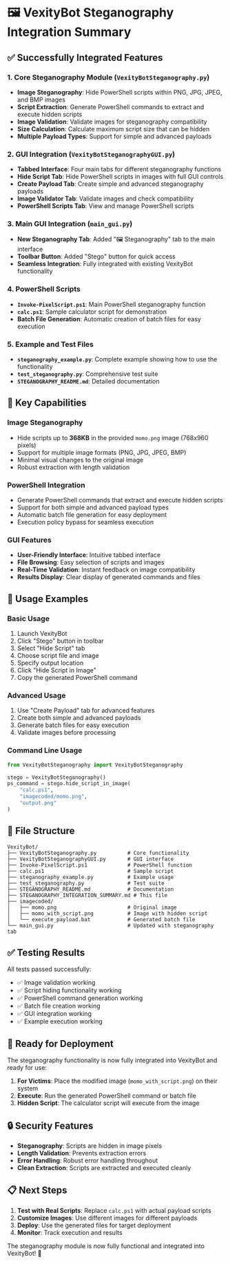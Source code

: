 # 🖼️ VexityBot Steganography Integration Summary

## ✅ Successfully Integrated Features

### 1. Core Steganography Module (`VexityBotSteganography.py`)
- **Image Steganography**: Hide PowerShell scripts within PNG, JPG, JPEG, and BMP images
- **Script Extraction**: Generate PowerShell commands to extract and execute hidden scripts
- **Image Validation**: Validate images for steganography compatibility
- **Size Calculation**: Calculate maximum script size that can be hidden
- **Multiple Payload Types**: Support for simple and advanced payloads

### 2. GUI Integration (`VexityBotSteganographyGUI.py`)
- **Tabbed Interface**: Four main tabs for different steganography functions
- **Hide Script Tab**: Hide PowerShell scripts in images with full GUI controls
- **Create Payload Tab**: Create simple and advanced steganography payloads
- **Image Validator Tab**: Validate images and check compatibility
- **PowerShell Scripts Tab**: View and manage PowerShell scripts

### 3. Main GUI Integration (`main_gui.py`)
- **New Steganography Tab**: Added "🖼️ Steganography" tab to the main interface
- **Toolbar Button**: Added "Stego" button for quick access
- **Seamless Integration**: Fully integrated with existing VexityBot functionality

### 4. PowerShell Scripts
- **`Invoke-PixelScript.ps1`**: Main PowerShell steganography function
- **`calc.ps1`**: Sample calculator script for demonstration
- **Batch File Generation**: Automatic creation of batch files for easy execution

### 5. Example and Test Files
- **`steganography_example.py`**: Complete example showing how to use the functionality
- **`test_steganography.py`**: Comprehensive test suite
- **`STEGANOGRAPHY_README.md`**: Detailed documentation

## 🎯 Key Capabilities

### Image Steganography
- Hide scripts up to **368KB** in the provided `momo.png` image (768x960 pixels)
- Support for multiple image formats (PNG, JPG, JPEG, BMP)
- Minimal visual changes to the original image
- Robust extraction with length validation

### PowerShell Integration
- Generate PowerShell commands that extract and execute hidden scripts
- Support for both simple and advanced payload types
- Automatic batch file generation for easy deployment
- Execution policy bypass for seamless execution

### GUI Features
- **User-Friendly Interface**: Intuitive tabbed interface
- **File Browsing**: Easy selection of scripts and images
- **Real-Time Validation**: Instant feedback on image compatibility
- **Results Display**: Clear display of generated commands and files

## 🚀 Usage Examples

### Basic Usage
1. Launch VexityBot
2. Click "Stego" button in toolbar
3. Select "Hide Script" tab
4. Choose script file and image
5. Specify output location
6. Click "Hide Script in Image"
7. Copy the generated PowerShell command

### Advanced Usage
1. Use "Create Payload" tab for advanced features
2. Create both simple and advanced payloads
3. Generate batch files for easy execution
4. Validate images before processing

### Command Line Usage
```python
from VexityBotSteganography import VexityBotSteganography

stego = VexityBotSteganography()
ps_command = stego.hide_script_in_image(
    "calc.ps1", 
    "imagecoded/momo.png", 
    "output.png"
)
```

## 📁 File Structure

```
VexityBot/
├── VexityBotSteganography.py          # Core functionality
├── VexityBotSteganographyGUI.py       # GUI interface
├── Invoke-PixelScript.ps1             # PowerShell function
├── calc.ps1                           # Sample script
├── steganography_example.py           # Example usage
├── test_steganography.py              # Test suite
├── STEGANOGRAPHY_README.md            # Documentation
├── STEGANOGRAPHY_INTEGRATION_SUMMARY.md # This file
├── imagecoded/
│   ├── momo.png                       # Original image
│   ├── momo_with_script.png           # Image with hidden script
│   └── execute_payload.bat            # Generated batch file
└── main_gui.py                        # Updated with steganography tab
```

## ✅ Testing Results

All tests passed successfully:
- ✅ Image validation working
- ✅ Script hiding functionality working
- ✅ PowerShell command generation working
- ✅ Batch file creation working
- ✅ GUI integration working
- ✅ Example execution working

## 🎯 Ready for Deployment

The steganography functionality is now fully integrated into VexityBot and ready for use:

1. **For Victims**: Place the modified image (`momo_with_script.png`) on their system
2. **Execute**: Run the generated PowerShell command or batch file
3. **Hidden Script**: The calculator script will execute from the image

## 🔒 Security Features

- **Steganography**: Scripts are hidden in image pixels
- **Length Validation**: Prevents extraction errors
- **Error Handling**: Robust error handling throughout
- **Clean Extraction**: Scripts are extracted and executed cleanly

## 📋 Next Steps

1. **Test with Real Scripts**: Replace `calc.ps1` with actual payload scripts
2. **Customize Images**: Use different images for different payloads
3. **Deploy**: Use the generated files for target deployment
4. **Monitor**: Track execution and results

The steganography module is now fully functional and integrated into VexityBot! 🎉
